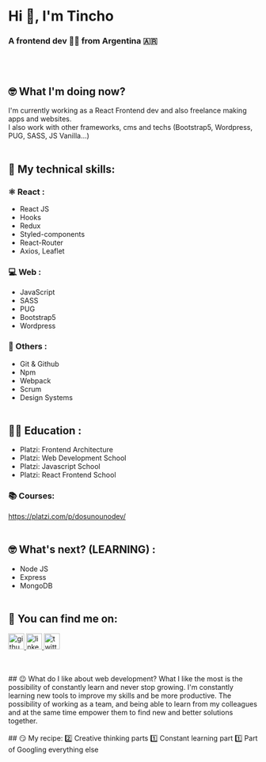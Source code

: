 # Hi 👋, I'm Tincho
### A frontend dev 👨‍💻 from Argentina 🇦🇷
<br></br>
## 🤓 What I'm doing now?
I'm currently working as a React Frontend dev and also freelance making apps and websites. <br/>I also work with other frameworks, cms and techs (Bootstrap5, Wordpress, PUG, SASS, JS Vanilla...)
<br></br>
## 🤖 My technical skills:
### ⚛️ React :
- React JS 
- Hooks
- Redux
- Styled-components
- React-Router
- Axios, Leaflet
### 💻 Web : 
- JavaScript
- SASS
- PUG
- Bootstrap5
- Wordpress
### 🕺 Others :
- Git & Github
- Npm
- Webpack
- Scrum
- Design Systems
<br></br>
## 👨‍🏫 Education :
- Platzi: Frontend Architecture
- Platzi: Web Development School
- Platzi: Javascript School
- Platzi: React Frontend School
### 📚 Courses: 
https://platzi.com/p/dosunounodev/
<br></br>
## 🤓 What's next? (LEARNING) :
- Node JS
- Express
- MongoDB
<br></br>
## 🤟 You can find me on:
  <a href="https://github.com/dosunounodev" target="blank">
    <img src='https://cdn.jsdelivr.net/npm/simple-icons@3.0.1/icons/github.svg' alt='github' height='32'/> 
  </a>
  
  <a href="https://www.linkedin.com/in/dosunounodev" target="blank">
    <img src='https://cdn.jsdelivr.net/npm/simple-icons@3.0.1/icons/linkedin.svg' alt='linkedin' height='32'> 
  </a>
  
  <a href="https://twitter.com/dosunounodev" target="blank">
    <img src='https://cdn.jsdelivr.net/npm/simple-icons@3.0.1/icons/twitter.svg' alt='twitter' alt='twitter' height='32'> 
  </a>
</p>
<br></br>
## 😉 What do I like about web development?
What I like the most is the possibility of constantly learn and never stop growing.
I'm constantly learning new tools to improve my skills and be more productive.
The possibility of working as a team, and being able to learn from my colleagues and at the same time empower them to find new and better solutions together.
<br></br>
## 😏 My recipe:
2️⃣ Creative thinking parts
1️⃣ Constant learning part
1️⃣ Part of Googling everything else 
